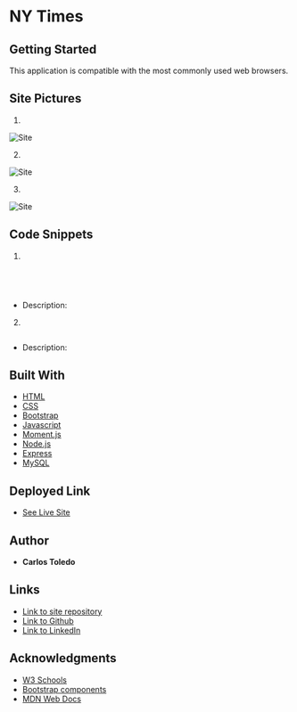 # NY Times

## Getting Started

This application is compatible with the most commonly used web browsers.

## Site Pictures

1. 

![Site](assets/images/.png)

2. 

![Site](assets/images/.png)


3. 

![Site](assets/images/.png)

## Code Snippets


1. 

```javascript


    
```
* Description:


2. 

```javascript


```
* Description:


## Built With

* [HTML](https://developer.mozilla.org/en-US/docs/Web/HTML)
* [CSS](https://developer.mozilla.org/en-US/docs/Web/CSS)
* [Bootstrap](https://getbootstrap.com/)
* [Javascript](https://www.javascript.com/)
* [Moment.js](https://momentjs.com/docs/)
* [Node.js](https://nodejs.org/en/)
* [Express](https://www.npmjs.com/package/express)
* [MySQL](https://www.mysql.com/)


## Deployed Link

* [See Live Site](https://kqarlos.github.io/)

## Author

 * **Carlos Toledo** 

## Links

- [Link to site repository](https://github.com/kqarlos/)
- [Link to Github](https://www.github.com/kqarlos)
- [Link to LinkedIn](https://www.linkedin.com/in/carlos-toledo415/)


## Acknowledgments

* [W3 Schools](https://www.w3schools.com/)
* [Bootstrap components](https://getbootstrap.com/docs/4.4/components/navbar/)
* [MDN Web Docs](https://developer.mozilla.org/en-US/docs/Web/API/Document_Object_Model)